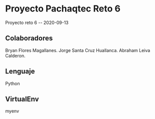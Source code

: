 # Proyecto Pachaqtec Reto 6

Proyecto reto 6 -- 2020-09-13

## Colaboradores

Bryan Flores Magallanes.
Jorge Santa Cruz Huallanca.
Abraham Leiva Calderon.

## Lenguaje

Python

## VirtualEnv
myenv